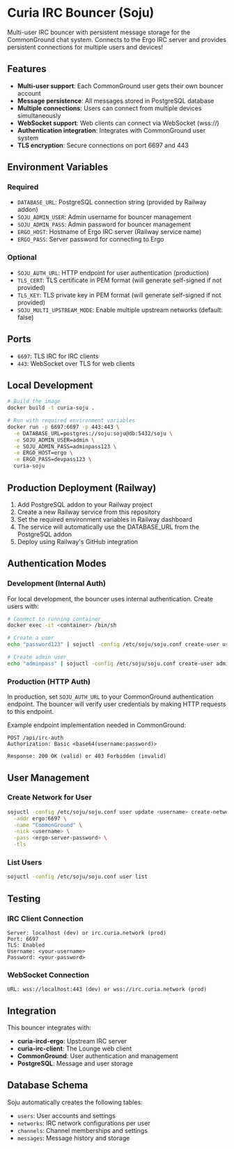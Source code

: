 # Curia IRC Bouncer (Soju)

Multi-user IRC bouncer with persistent message storage for the CommonGround chat system. Connects to the Ergo IRC server and provides persistent connections for multiple users and devices!

## Features

- **Multi-user support**: Each CommonGround user gets their own bouncer account
- **Message persistence**: All messages stored in PostgreSQL database
- **Multiple connections**: Users can connect from multiple devices simultaneously
- **WebSocket support**: Web clients can connect via WebSocket (wss://)
- **Authentication integration**: Integrates with CommonGround user system
- **TLS encryption**: Secure connections on port 6697 and 443

## Environment Variables

### Required
- `DATABASE_URL`: PostgreSQL connection string (provided by Railway addon)
- `SOJU_ADMIN_USER`: Admin username for bouncer management
- `SOJU_ADMIN_PASS`: Admin password for bouncer management
- `ERGO_HOST`: Hostname of Ergo IRC server (Railway service name)
- `ERGO_PASS`: Server password for connecting to Ergo

### Optional
- `SOJU_AUTH_URL`: HTTP endpoint for user authentication (production)
- `TLS_CERT`: TLS certificate in PEM format (will generate self-signed if not provided)
- `TLS_KEY`: TLS private key in PEM format (will generate self-signed if not provided)
- `SOJU_MULTI_UPSTREAM_MODE`: Enable multiple upstream networks (default: false)

## Ports

- `6697`: TLS IRC for IRC clients
- `443`: WebSocket over TLS for web clients

## Local Development

```bash
# Build the image
docker build -t curia-soju .

# Run with required environment variables
docker run -p 6697:6697 -p 443:443 \
  -e DATABASE_URL=postgres://soju:soju@db:5432/soju \
  -e SOJU_ADMIN_USER=admin \
  -e SOJU_ADMIN_PASS=adminpass123 \
  -e ERGO_HOST=ergo \
  -e ERGO_PASS=devpass123 \
  curia-soju
```

## Production Deployment (Railway)

1. Add PostgreSQL addon to your Railway project
2. Create a new Railway service from this repository
3. Set the required environment variables in Railway dashboard
4. The service will automatically use the DATABASE_URL from the PostgreSQL addon
5. Deploy using Railway's GitHub integration

## Authentication Modes

### Development (Internal Auth)
For local development, the bouncer uses internal authentication. Create users with:

```bash
# Connect to running container
docker exec -it <container> /bin/sh

# Create a user
echo "password123" | sojuctl -config /etc/soju/soju.conf create-user username

# Create admin user
echo "adminpass" | sojuctl -config /etc/soju/soju.conf create-user admin -admin
```

### Production (HTTP Auth)
In production, set `SOJU_AUTH_URL` to your CommonGround authentication endpoint. The bouncer will verify user credentials by making HTTP requests to this endpoint.

Example endpoint implementation needed in CommonGround:
```
POST /api/irc-auth
Authorization: Basic <base64(username:password)>

Response: 200 OK (valid) or 403 Forbidden (invalid)
```

## User Management

### Create Network for User
```bash
sojuctl -config /etc/soju/soju.conf user update <username> create-network \
  -addr ergo:6697 \
  -name "CommonGround" \
  -nick <username> \
  -pass <ergo-server-password> \
  -tls
```

### List Users
```bash
sojuctl -config /etc/soju/soju.conf user list
```

## Testing

### IRC Client Connection
```
Server: localhost (dev) or irc.curia.network (prod)
Port: 6697
TLS: Enabled
Username: <your-username>
Password: <your-password>
```

### WebSocket Connection
```
URL: wss://localhost:443 (dev) or wss://irc.curia.network (prod)
```

## Integration

This bouncer integrates with:
- **curia-ircd-ergo**: Upstream IRC server
- **curia-irc-client**: The Lounge web client
- **CommonGround**: User authentication and management
- **PostgreSQL**: Message and user storage

## Database Schema

Soju automatically creates the following tables:
- `users`: User accounts and settings
- `networks`: IRC network configurations per user
- `channels`: Channel memberships and settings
- `messages`: Message history and storage